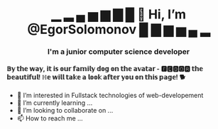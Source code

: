 <h1 align="center">▁ ▂ ▄ ▅ ▆ ▇ █ 👋 Hi, I’m @EgorSolomonov █ ▇ ▆ ▅ ▄ ▂ </h1>
<h3 align="center">I'm a junior computer science developer</h3>

<h4 align="left">𝔹𝕪 𝕥𝕙𝕖 𝕨𝕒𝕪, 𝕚𝕥 𝕚𝕤 𝕠𝕦𝕣 𝕗𝕒𝕞𝕚𝕝𝕪 𝕕𝕠𝕘 𝕠𝕟 𝕥𝕙𝕖 𝕒𝕧𝕒𝕥𝕒𝕣 - 🅵🅴🅳🅾🆁 𝕥𝕙𝕖 𝕓𝕖𝕒𝕦𝕥𝕚𝕗𝕦𝕝!  ℍ𝕖 𝕨𝕚𝕝𝕝 𝕥𝕒𝕜𝕖 𝕒 𝕝𝕠𝕠𝕜 𝕒𝕗𝕥𝕖𝕣 𝕪𝕠𝕦 𝕠𝕟 𝕥𝕙𝕚𝕤 𝕡𝕒𝕘𝕖! 🐕 </h4>



- 👀 I’m interested in Fullstack technologies of web-developement  
- 🌱 I’m currently learning ...
- 💞️ I’m looking to collaborate on ...
- 📫 How to reach me ...

<!---
EgorSolomonov/EgorSolomonov is a ✨ special ✨ repository because its `README.md` (this file) appears on your GitHub profile.
You can click the Preview link to take a look at your changes.
--->
